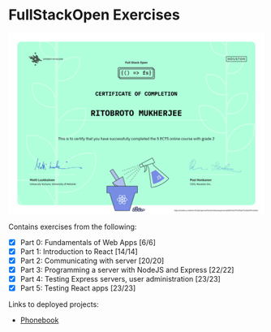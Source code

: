 # FullStackOpen Exercises

![Certificate for parts 0-4](Certificate0-4.png)

Contains exercises from the following:
- [x] Part 0: Fundamentals of Web Apps [6/6]
- [x] Part 1: Introduction to React [14/14]
- [x] Part 2: Communicating with server [20/20]
- [x] Part 3: Programming a server with NodeJS and Express [22/22]
- [x] Part 4: Testing Express servers, user administration [23/23]
- [x] Part 5: Testing React apps [23/23]

Links to deployed projects:
- [Phonebook](https://fullstackopen-phonebook-3wu0.onrender.com)
